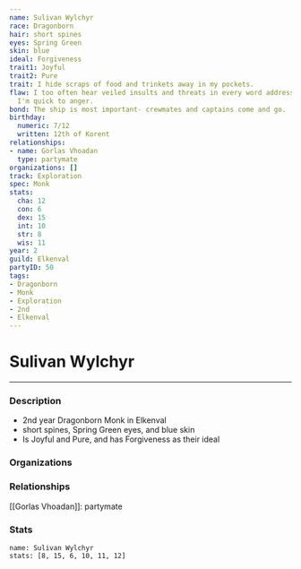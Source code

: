 ```yaml
---
name: Sulivan Wylchyr
race: Dragonborn
hair: short spines
eyes: Spring Green
skin: blue
ideal: Forgiveness
trait1: Joyful
trait2: Pure
trait: I hide scraps of food and trinkets away in my pockets.
flaw: I too often hear veiled insults and threats in every word addressed to me, and
  I'm quick to anger.
bond: The ship is most important- crewmates and captains come and go.
birthday:
  numeric: 7/12
  written: 12th of Korent
relationships:
- name: Gorlas Vhoadan
  type: partymate
organizations: []
track: Exploration
spec: Monk
stats:
  cha: 12
  con: 6
  dex: 15
  int: 10
  str: 8
  wis: 11
year: 2
guild: Elkenval
partyID: 50
tags:
- Dragonborn
- Monk
- Exploration
- 2nd
- Elkenval
---
```

# Sulivan Wylchyr
---
### Description
- 2nd year Dragonborn Monk in Elkenval
- short spines, Spring Green eyes, and blue skin
- Is Joyful and Pure, and has Forgiveness as their ideal

### Organizations
### Relationships
[[Gorlas Vhoadan]]: partymate
### Stats
```statblock
name: Sulivan Wylchyr
stats: [8, 15, 6, 10, 11, 12]
```